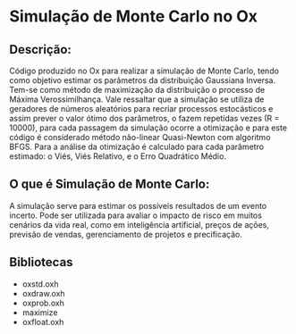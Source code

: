 # Simulação de Monte Carlo no Ox

## Descrição:

Código produzido no Ox para realizar a simulação de Monte Carlo, tendo como objetivo estimar os parâmetros da distribuição Gaussiana Inversa. Tem-se como método de  maximização da distribuição o processo de Máxima Verossimilhança. Vale ressaltar que a simulação se utiliza de geradores de números aleatórios para recriar processos estocásticos e assim prever o valor ótimo dos parâmetros, o fazem repetidas vezes (R = 10000), para cada passagem da simulação ocorre a otimização e para este código é considerado método não-linear Quasi-Newton com algoritmo BFGS. Para a análise da otimização é calculado para cada parâmetro estimado: o Viés, Viés Relativo, e o Erro Quadrático Médio.

## O que é Simulação de Monte Carlo:

A simulação serve para estimar os possíveis resultados de um evento incerto. Pode ser utilizada para avaliar o impacto de risco em muitos cenários da vida real, como em  inteligência artificial, preços de ações, previsão de vendas, gerenciamento de projetos e precificação.

## Bibliotecas

 - oxstd.oxh
 - oxdraw.oxh
 - oxprob.oxh 
 - maximize
 - oxfloat.oxh
